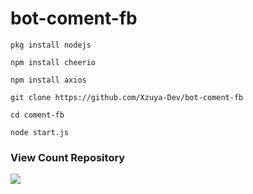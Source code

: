# bot-coment-fb

```
pkg install nodejs

npm install cheerio

npm install axios

git clone https://github.com/Xzuya-Dev/bot-coment-fb

cd coment-fb

node start.js
```
### View Count Repository
![](https://komarev.com/ghpvc/?username=Xzuya-Dev&label=Views)
